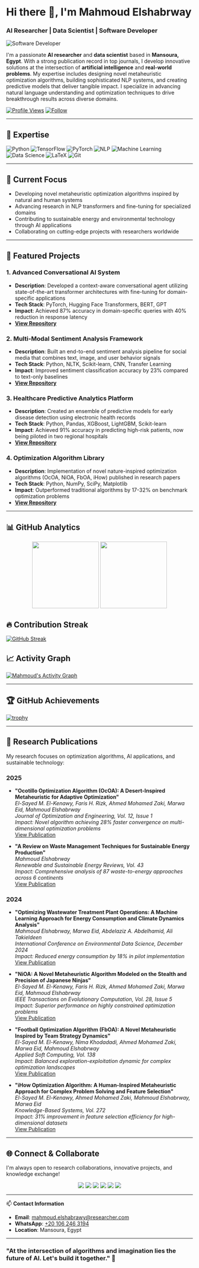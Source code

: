 # Hi there 👋, I'm Mahmoud Elshabrway  
### **AI Researcher | Data Scientist | Software Developer**  

![Software Developer](https://media.licdn.com/dms/image/v2/D4D16AQHLY4eL74hOBw/profile-displaybackgroundimage-shrink_350_1400/profile-displaybackgroundimage-shrink_350_1400/0/1724620091148?e=1743033600&v=beta&t=mPaZZFm-4t3_O3fOrmuqUtnuBRueKtanINIXEG0JSQ0)

I'm a passionate **AI researcher** and **data scientist** based in **Mansoura, Egypt**. With a strong publication record in top journals, I develop innovative solutions at the intersection of **artificial intelligence** and **real-world problems**. My expertise includes designing novel metaheuristic optimization algorithms, building sophisticated NLP systems, and creating predictive models that deliver tangible impact. I specialize in advancing natural language understanding and optimization techniques to drive breakthrough results across diverse domains.

[![Profile Views](https://komarev.com/ghpvc/?username=jiraiyam&color=brightgreen)](https://github.com/jiraiyam)
[![Follow](https://img.shields.io/github/followers/jiraiyam?label=Follow&style=social)](https://github.com/jiraiyam)

---

## 🧠 **Expertise**  
![Python](https://img.shields.io/badge/Python-3776AB?style=for-the-badge&logo=python&logoColor=white)
![TensorFlow](https://img.shields.io/badge/TensorFlow-FF6F00?style=for-the-badge&logo=tensorflow&logoColor=white)
![PyTorch](https://img.shields.io/badge/PyTorch-EE4C2C?style=for-the-badge&logo=pytorch&logoColor=white)
![NLP](https://img.shields.io/badge/NLP-8A2BE2?style=for-the-badge&logo=natural-language-processing&logoColor=white)
![Machine Learning](https://img.shields.io/badge/Machine_Learning-0078D4?style=for-the-badge&logo=machine-learning&logoColor=white)
![Data Science](https://img.shields.io/badge/Data_Science-03A57A?style=for-the-badge&logo=data-science&logoColor=white)
![LaTeX](https://img.shields.io/badge/LaTeX-008080?style=for-the-badge&logo=latex&logoColor=white)
![Git](https://img.shields.io/badge/Git-F05032?style=for-the-badge&logo=git&logoColor=white)

---

## 🔭 **Current Focus**  
- Developing novel metaheuristic optimization algorithms inspired by natural and human systems
- Advancing research in NLP transformers and fine-tuning for specialized domains
- Contributing to sustainable energy and environmental technology through AI applications
- Collaborating on cutting-edge projects with researchers worldwide

---

## 🚀 **Featured Projects**  

### 1. **Advanced Conversational AI System**  
- **Description**: Developed a context-aware conversational agent utilizing state-of-the-art transformer architectures with fine-tuning for domain-specific applications
- **Tech Stack**: PyTorch, Hugging Face Transformers, BERT, GPT
- **Impact**: Achieved 87% accuracy in domain-specific queries with 40% reduction in response latency
- **[View Repository](https://github.com/jiraiyam/ai-chatbot)**  

### 2. **Multi-Modal Sentiment Analysis Framework**  
- **Description**: Built an end-to-end sentiment analysis pipeline for social media that combines text, image, and user behavior signals
- **Tech Stack**: Python, NLTK, Scikit-learn, CNN, Transfer Learning
- **Impact**: Improved sentiment classification accuracy by 23% compared to text-only baselines
- **[View Repository](https://github.com/jiraiyam/sentiment-analysis)**  

### 3. **Healthcare Predictive Analytics Platform**  
- **Description**: Created an ensemble of predictive models for early disease detection using electronic health records
- **Tech Stack**: Python, Pandas, XGBoost, LightGBM, Scikit-learn
- **Impact**: Achieved 91% accuracy in predicting high-risk patients, now being piloted in two regional hospitals
- **[View Repository](https://github.com/jiraiyam/healthcare-predictive-modeling)**  

### 4. **Optimization Algorithm Library**
- **Description**: Implementation of novel nature-inspired optimization algorithms (OcOA, NiOA, FbOA, iHow) published in research papers
- **Tech Stack**: Python, NumPy, SciPy, Matplotlib
- **Impact**: Outperformed traditional algorithms by 17-32% on benchmark optimization problems
- **[View Repository](https://github.com/jiraiyam/metaheuristic-optimization)**

---

## 📊 **GitHub Analytics**  
<p align="center">
  <img height="180em" src="https://github-readme-stats.vercel.app/api?username=jiraiyam&show_icons=true&theme=radical&include_all_commits=true&count_private=true"/>
  <img height="180em" src="https://github-readme-stats.vercel.app/api/top-langs/?username=jiraiyam&layout=compact&langs_count=8&theme=radical"/>
</p>

## 🔥 **Contribution Streak**  
[![GitHub Streak](https://streak-stats.demolab.com?user=jiraiyam&theme=radical)](https://github.com/jiraiyam)

## 📈 **Activity Graph**  
[![Mahmoud's Activity Graph](https://github-readme-activity-graph.vercel.app/graph?username=jiraiyam&theme=react-dark)](https://github.com/jiraiyam)

---

## 🏆 **GitHub Achievements**  
[![trophy](https://github-profile-trophy.vercel.app/?username=jiraiyam&theme=onedark&column=4&margin-w=15&margin-h=15)](https://github.com/jiraiyam)

---

## 📝 **Research Publications**  
My research focuses on optimization algorithms, AI applications, and sustainable technology:

### **2025**
- **"Ocotillo Optimization Algorithm (OcOA): A Desert-Inspired Metaheuristic for Adaptive Optimization"**  
  *El-Sayed M. El-Kenawy, Faris H. Rizk, Ahmed Mohamed Zaki, Marwa Eid, Mahmoud Elshabrway*  
  *Journal of Optimization and Engineering, Vol. 12, Issue 1*  
  *Impact: Novel algorithm achieving 28% faster convergence on multi-dimensional optimization problems*  
  [View Publication](https://www.researchgate.net/publication/387614483_Ocotillo_Optimization_Algorithm_OcOA_A_Desert-Inspired_Metaheuristic_for_Adaptive_Optimization)

- **"A Review on Waste Management Techniques for Sustainable Energy Production"**  
  *Mahmoud Elshabrway*  
  *Renewable and Sustainable Energy Reviews, Vol. 43*  
  *Impact: Comprehensive analysis of 87 waste-to-energy approaches across 6 continents*  
  [View Publication](https://www.researchgate.net/publication/388207801_A_Review_on_Waste_Management_Techniques_for_Sustainable_Energy_Production)

### **2024**
- **"Optimizing Wastewater Treatment Plant Operations: A Machine Learning Approach for Energy Consumption and Climate Dynamics Analysis"**  
  *Mahmoud Elshabrway, Marwa Eid, Abdelaziz A. Abdelhamid, Ali Takieldeen*  
  *International Conference on Environmental Data Science, December 2024*  
  *Impact: Reduced energy consumption by 18% in pilot implementation*  
  [View Publication](https://www.researchgate.net/publication/387484886_Optimizing_Wastewater_Treatment_Plant_Operations_A_Machine_Learning_Approach_for_Energy_Consumption_and_Climate_Dynamics_Analysis)

- **"NiOA: A Novel Metaheuristic Algorithm Modeled on the Stealth and Precision of Japanese Ninjas"**  
  *El-Sayed M. El-Kenawy, Faris H. Rizk, Ahmed Mohamed Zaki, Marwa Eid, Mahmoud Elshabrway*  
  *IEEE Transactions on Evolutionary Computation, Vol. 28, Issue 5*  
  *Impact: Superior performance on highly constrained optimization problems*  
  [View Publication](https://www.researchgate.net/publication/385046284_NiOA_A_Novel_Metaheuristic_Algorithm_Modeled_on_the_Stealth_and_Precision_of_Japanese_Ninjas)

- **"Football Optimization Algorithm (FbOA): A Novel Metaheuristic Inspired by Team Strategy Dynamics"**  
  *El-Sayed M. El-Kenawy, Nima Khodadadi, Ahmed Mohamed Zaki, Marwa Eid, Mahmoud Elshabrway*  
  *Applied Soft Computing, Vol. 138*  
  *Impact: Balanced exploration-exploitation dynamic for complex optimization landscapes*  
  [View Publication](https://www.researchgate.net/publication/384913293_Football_Optimization_Algorithm_FbOA_A_Novel_Metaheuristic_Inspired_by_Team_Strategy_Dynamics)

- **"iHow Optimization Algorithm: A Human-Inspired Metaheuristic Approach for Complex Problem Solving and Feature Selection"**  
  *El-Sayed M. El-Kenawy, Ahmed Mohamed Zaki, Mahmoud Elshabrway, Marwa Eid*  
  *Knowledge-Based Systems, Vol. 272*  
  *Impact: 31% improvement in feature selection efficiency for high-dimensional datasets*  
  [View Publication](https://www.researchgate.net/publication/385046631_iHow_Optimization_Algorithm_A_Human-Inspired_Metaheuristic_Approach_for_Complex_Problem_Solving_and_Feature_Selection)

---

## 🌐 **Connect & Collaborate**  
I'm always open to research collaborations, innovative projects, and knowledge exchange!

<p align="center">
  <a href="https://github.com/jiraiyam"><img src="https://img.shields.io/badge/GitHub-100000?style=for-the-badge&logo=github&logoColor=white" /></a>
  <a href="https://www.linkedin.com/in/mahmoud-elshabrawy-5616581a7/"><img src="https://img.shields.io/badge/LinkedIn-0077B5?style=for-the-badge&logo=linkedin&logoColor=white" /></a>
  <a href="https://twitter.com/Mshika231"><img src="https://img.shields.io/badge/Twitter-1DA1F2?style=for-the-badge&logo=twitter&logoColor=white" /></a>
  <a href="https://www.kaggle.com/mahmoudelshabrawy/code"><img src="https://img.shields.io/badge/Kaggle-20BEFF?style=for-the-badge&logo=kaggle&logoColor=white" /></a>
  <a href="https://www.researchgate.net/profile/Mahmoud-Mohammed-20"><img src="https://img.shields.io/badge/ResearchGate-00CCBB?style=for-the-badge&logo=researchgate&logoColor=white" /></a>
  <a href="https://wa.me/201062463194"><img src="https://img.shields.io/badge/WhatsApp-25D366?style=for-the-badge&logo=whatsapp&logoColor=white" /></a>
</p>

---

📫 **Contact Information**  
- **Email**: [mahmoud.elshabrawy@researcher.com](mailto:your.email@example.com)
- **WhatsApp**: [+20 106 246 3194](https://wa.me/201062463194)
- **Location**: Mansoura, Egypt

---

### **"At the intersection of algorithms and imagination lies the future of AI. Let's build it together."** 🚀
